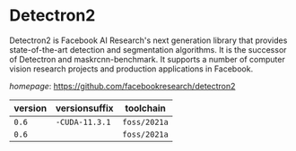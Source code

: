# Detectron2

Detectron2 is Facebook AI Research's next generation library that provides state-of-the-art detection and segmentation algorithms. It is the successor of Detectron and maskrcnn-benchmark. It supports a number of computer vision research projects and production applications in Facebook.

*homepage*: <https://github.com/facebookresearch/detectron2>

version | versionsuffix | toolchain
--------|---------------|----------
``0.6`` | ``-CUDA-11.3.1`` | ``foss/2021a``
``0.6`` |  | ``foss/2021a``
